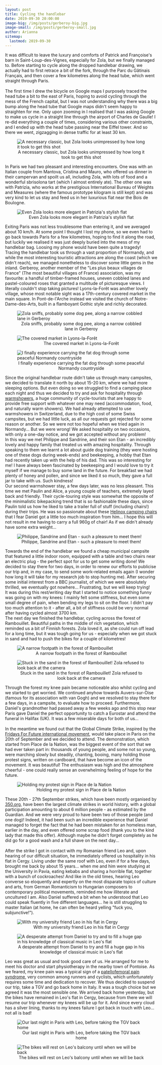```yaml
---
layout: post
title: Cycling the handlebar
date: 2019-09-30 20:00:00
image-big: /img/posts/gerberoy-big.jpg
image-small: /img/posts/gerberoy-small.jpg
author: Arianna
sitemap:
  lastmod: 2019-09-30
---
```

<!--caption: 'A picturesque cobbled street in Gerberoy'-->
It was difficult to leave the luxury and comforts of Patrick and Françoise's barn in Saint-Loup-des-Vignes, especially for Zola, but we finally managed to. Before starting to cycle along the dropped handlebar drawing, we actually had to first retrace a bit of the fork, through the Parc du Gâtinais Français, and then cover a few kilometres along the head tube, which went straight through Paris.   
<br>
The first time I drew the bicycle on Google maps I purposely traced the head tube a bit to the east of Paris, hoping to avoid cycling through the mess of the French capital, but I was not understanding why there was a big bump along the head tube that Google maps didn't seem happy to straighten for me. Only upon zooming in I realised that I was asking Google to make us cycle in a straight line through the airport of Charles de Gaulle! I re-did everything a couple of times, considering various other constraints, and I ended up with the head tube passing near the Eiffel tower. And so there we went, zigzagging in dense traffic for at least 30 km. 

<div id="horizontal-image">
	<figure>
	<img class="img-responsive center-block" src=" /img/posts/eiffel.jpg" alt="A necessary classic, but Zola looks unimpressed by how long it took to get this shot">
	<figcaption style="text-align: center;">A necessary classic, but Zola looks unimpressed by how long it took to get this shot</figcaption>
	</figure><p></p> 
</div>

In Paris we had two pleasant and interesting encounters. One was with an Italian couple from Mantova, Cristina and Mauro, who offered us dinner in their campervan and spoilt us all, including Zola, with lots of food and a wonderful sbrisolona tart (which I almost entirely ate). The other one was with Patrizia, who works at the prestigious International Bureau of Weights and Measures (where the famous prototype kilogram is still kept) and was very kind to let us stay and feed us in her luxurious flat near the Bois de Boulogne.  

<div id="vertical-image">
	<figure>
	<img class="img-responsive center-block" src=" /img/posts/patrizia.jpg" alt="Even Zola looks more elegant in Patrizia's stylish flat">
	<figcaption style="text-align: center;">Even Zola looks more elegant in Patrizia's stylish flat</figcaption>
	</figure><p></p>
</div>

Exiting Paris was not less troublesome than entering it, and we averaged about 10 km/h. At some point I thought I lost my phone, so we even had to go back towards Paris for a few kilometres, hoping to find it along the road, but luckily we realised it was just deeply buried into the mess of my handlebar bag. Loosing my phone would have been quite a tragedy!
<br>
Tracing the handlebar took us through a vast proportion of Normandy, and while the most interesting touristic attractions are along the coast (which we didn't reach), we managed nonetheless to discover some little gems in the inland. Gerberoy, another member of the "Les plus beaux villages de France" (The most beautiful villages of France) association, was my favourite: a handful of timber-framed houses, uneven cobbled lanes and pastel-coloured roses that granted a multitude of picturesque views. I literally couldn't stop taking pictures! Lyons-la-Forêt was another lovely village, whose most notable sight was a 17th-century covered market in the main square. In Pont-de-l'Arche instead we visited the church of Notre-Dame-des-Arts, built in a flamboyant Gothic style and richly decorated.    

<div id="horizontal-image" style="padding-bottom: 0px;">
	<figure>
	<img class="img-responsive center-block" src=" /img/posts/gerberoy2.jpg" alt="Zola sniffs, probably some dog pee, along a narrow cobbled lane in Gerberoy">
	<figcaption style="text-align: center;">Zola sniffs, probably some dog pee, along a narrow cobbled lane in Gerberoy</figcaption>
	</figure><p></p>
</div>

<div id="horizontal-image" style="padding-bottom: 0px;">
	<figure>
	<img class="img-responsive center-block" src=" /img/posts/lyons.jpg" alt="The covered market in Lyons-la-Forêt">
	<figcaption style="text-align: center;">The covered market in Lyons-la-Forêt</figcaption>
	</figure><p></p>
</div>

<div id="horizontal-image">
	<figure>
	<img class="img-responsive center-block" src=" /img/posts/ari-cargo.jpg" alt="I finally experience carrying the fat dog through some peaceful Normandy countryside">
	<figcaption style="text-align: center;">I finally experience carrying the fat dog through some peaceful Normandy countryside</figcaption>
	</figure><p></p>
</div>

Since the original handlebar route didn't take us through many campsites, we decided to translate it north by about 15-20 km, where we had more sleeping options. But even doing so we struggled to find a camping place each night and thus we decided to try and ask for hospitality through <a class="green" target="_blank"  href="https://www.warmshowers.org/">warmshowers</a>, a huge community of cycle-tourists that are happy to provide free support with whatever one may need (accommodation, food, and naturally warm showers). We had already attempted to use warmshowers in Switzerland, due to the high cost of some Swiss campsites, but we had little luck, as all our requests got rejected for some reason or another. So we were not too hopeful when we tried again in Normandy... But we were wrong! We asked hospitality on two occasions, with only a one-day notice, and we got accepted without any problem! 
<br>
In this way we met Philippe and Sandrine, and their son Etan - an incredibly lovely and happy family that treated us with amazing hospitality. Through speaking to them we learnt a lot about guide dog training (they were hosting one of these dogs during week-ends) and beekeeping, a hobby that Etan had recently taken up with the help of his dad. This was so interesting for me! I have always been fascinated by beekeeping and I would love to try it myself if we manage to buy some land in the future. For breakfast we had plenty of honey and pollen, and since we liked it so much, they gave a full jar to take with us. Such kindness!
<br>
Our second warmshower stay, a few days later, was no less pleasant. This time we met Paulin and Alice, a young couple of teachers, extremely layed back and friendly. Their cycle-touring style was somewhat the opposite of the minimalistic bikepacking trend that is so fashionable these days, since Paulin told us how he liked to take a trailer full of stuff (including chairs!) during their trips. He was so passionate about these <a class="green" target="_blank"  href="https://helinox.com/products/chair-one">Helinox camping chairs</a> that I fear Daniel got a little too much inspiration from him... I hope this will not result in me having to carry a full 960g of chair! As if we didn't already have some extra weight... 

<div id="horizontal-image">
	<figure>
	<img class="img-responsive center-block" src=" /img/posts/philippe-sandrine.jpg" alt="Philippe, Sandrine and Etan - such a pleasure to meet them!">
	<figcaption style="text-align: center;">Philippe, Sandrine and Etan - such a pleasure to meet them!</figcaption>
	</figure><p></p>
</div>

Towards the end of the handlebar we found a cheap municipal campsite that featured a little indoor room, equipped with a table and two chairs near an electric plug - the perfect spot for us to get some writing done! We decided to stay there for two days, in order to renew our efforts to publicise our trip and, in my case, to send some work-related emails again (I wonder how long it will take for my research job to stop hunting me). After securing some initial interest from a BBC journalist, of which we were absolutely thrilled, we eventually got nowhere... Frustrating, but we will keep trying!
<br>
It was during this rest/writing day that I started to notice something funny was going on with my knees: I mainly felt some stiffness, but even some small degree of pain, when bending my legs to sit on the floor. I didn't pay too much attention to it - after all, a bit of stiffness could be very normal after having cycled almost 3700 km. 
<br>
The next day we finished the handlebar, cycling across the forest of Rambouillet. Beautiful paths in the middle of rich vegetation, which reminded us a bit of Finnish forests. Zola loved it, as she could run off lead for a long time, but it was tough going for us - especially when we got stuck in sand and had to push the bikes for a couple of kilometres!

<div id="vertical-image" style="padding-bottom: 0px;">
	<figure>
	<img class="img-responsive center-block" src=" /img/posts/rambouillet.jpg" alt="A narrow footpath in the forest of Rambouillet">
	<figcaption style="text-align: center;">A narrow footpath in the forest of Rambouillet</figcaption>
	</figure><p></p>
</div>

<div id="horizontal-image">
	<figure>
	<img class="img-responsive center-block" src=" /img/posts/rambouillet-sand.jpg" alt="Stuck in the sand in the forest of Rambouillet! Zola refused to look back at the camera">
	<figcaption style="text-align: center;">Stuck in the sand in the forest of Rambouillet! Zola refused to look back at the camera</figcaption>
	</figure><p></p>
</div>

Through the forest my knee pain became noticeable also whilst cycling and we started to get worried. We continued anyhow towards Auvers-sur-Oise (famous for its association with van Gogh) and we resolved to stay there for a few days, in a campsite, to evaluate how to proceed. Furthermore, Daniel's grandmother had passed away a few weeks ago and this stop near Paris gave Daniel the perfect opportunity to catch a Eurostar and attend the funeral in Halifax (UK). It was a few miserable days for both of us...     
<br>
In the meantime we found out that the Global Climate Strike, inspired by the <a class="green" target="_blank"  href="https://www.fridaysforfuture.org">Fridays For Future international movement</a>, would take place in Paris on the 20th of September and we decided to attend. The demonstration, which started from Place de la Nation, was the biggest event of the sort that we had ever taken part in: thousands of young people, and some not so young, were marching slowly but steadily, chanting, booing, many holding those protest signs, written on cardboard, that have become an icon of the movement. It was beautiful! The enthusiasm was high and the atmosphere cheerful - one could really sense an overwhelming feeling of hope for the future. 

<div id="horizontal-image">
	<figure>
	<img class="img-responsive center-block" src=" /img/posts/global-strike.jpg" alt="Holding my protest sign in Place de la Nation">
	<figcaption style="text-align: center;">Holding my protest sign in Place de la Nation</figcaption>
	</figure><p></p>
</div>

These 20th - 27th September strikes, which have been mostly organised by <a class="green" target="_blank"  href="https://350.org/">350.org</a>, have been the largest climate strikes in world history, with a global participation amounting to about 6 million people - as estimated by the Guardian. And we were very proud to have been two of those people (and one dog)! Indeed, it had been such an incredible experience that Daniel managed to forget the fact that he had been mistaken for an homeless man, earlier in the day, and even offered some scrap food (thank you to the kind lady that made this offer). Although maybe he didn't forget completely as he did go for a good wash and a full shave on the next day...      
<br>
After the strike I got in contact with my Romanian friend Leo and, upon hearing of our difficult situation, he immediately offered us hospitality in his flat in Cergy. Living under the same roof with Leo, even if for a few days, brought me back by about 15 years... when me and him were studying at the University in Pavia, eating kebabs and sharing a horrible flat, together with a bunch of cockroaches! And like in the old times, hearing Leo converse so eloquently and expertly on the most disparate topics of culture and arts, from German Romanticism to Hungarian composers to contemporary political movements, reminded me how illiterate and uncultured I am. Also Daniel suffered a bit when he understood that Leo could speak fluently in five different languages... he is still struggling to master Italian (at home, he can often be heard yelling "fuck you, subjunctive!"). 

<div id="horizontal-image" style="padding-bottom: 0px;">
	<figure>
	<img class="img-responsive center-block" src=" /img/posts/leo.jpg" alt="With my university friend Leo in his flat in Cergy">
	<figcaption style="text-align: center;">With my university friend Leo in his flat in Cergy</figcaption>
	</figure><p></p>
</div>

<div id="vertical-image">
	<figure>
	<img class="img-responsive center-block" src=" /img/posts/music.jpg" alt="A desperate attempt from Daniel to try and to fill a huge gap in his knowledge of classical music in Leo's flat">
	<figcaption style="text-align: center;">A desperate attempt from Daniel to try and fill a huge gap in his knowledge of classical music in Leo's flat</figcaption>
	</figure><p></p>
</div>

Leo was great as usual and took good care of us. He arranged for me to meet his doctor and start physiotherapy in the nearby town of Pontoise. As we feared, my knee pain was a typical sign of a <a class="green" target="_blank"  href="https://en.wikipedia.org/wiki/Patellofemoral_pain_syndrome">patellofemoral pain syndrome</a>, very common among runners and cyclists, which unfortunately requires some time and dedication to recover. We thus decided to suspend our trip, take a TGV and go back home in Italy. It was a tough choice but we agreed it was the most sensible one. We arrived back home yesterday, but the bikes have remained in Leo's flat in Cergy, because from there we will resume our trip whenever my knees will be up for it. And since every cloud has a silver lining, thanks to my knees failure I got back in touch with Leo... not all is bad! 

<div id="horizontal-image" style="padding-bottom: 0px;">
	<figure>
	<img class="img-responsive center-block" src=" /img/posts/leo-all.jpg" alt="Our last night in Paris with Leo, before taking the TGV back home">
	<figcaption style="text-align: center;">Our last night in Paris with Leo, before taking the TGV back home</figcaption>
	</figure><p></p>
</div>

<div id="horizontal-image">
	<figure>
	<img class="img-responsive center-block" src=" /img/posts/bikes-leo.jpg" alt="The bikes will rest on Leo's balcony until when we will be back">
	<figcaption style="text-align: center;">The bikes will rest on Leo's balcony until when we will be back</figcaption>
	</figure><p></p>
</div>